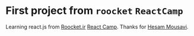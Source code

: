 # First project from `roocket` `ReactCamp`

Learning react.js from [Roocket.ir](https://roocket.ir) [React Camp](https://camp.roocket.ir).
Thanks for [Hesam Mousavi](https://github.com/hesammousavi).
